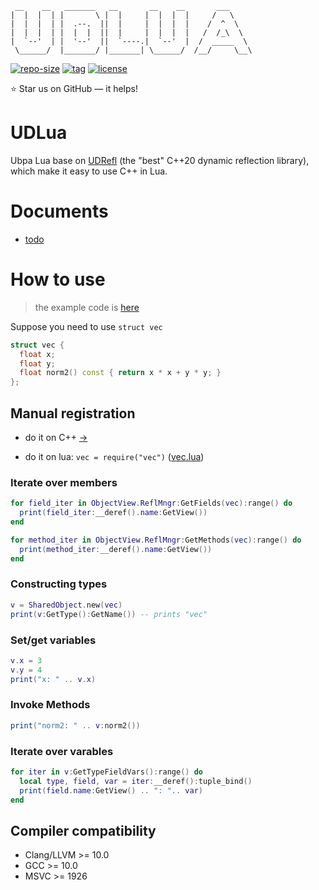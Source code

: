 ```
 __    __   _______   __       __    __       ___      
|  |  |  | |       \ |  |     |  |  |  |     /   \     
|  |  |  | |  .--.  ||  |     |  |  |  |    /  ^  \    
|  |  |  | |  |  |  ||  |     |  |  |  |   /  /_\  \   
|  `--'  | |  '--'  ||  `----.|  `--'  |  /  _____  \  
 \______/  |_______/ |_______| \______/  /__/     \__\ 
```

[![repo-size](https://img.shields.io/github/languages/code-size/Ubpa/UDLua?style=flat)](https://github.com/Ubpa/UDRefl/archive/master.zip) [![tag](https://img.shields.io/github/v/tag/Ubpa/UDLua)](https://github.com/Ubpa/UDRefl/tags) [![license](https://img.shields.io/github/license/Ubpa/UDLua)](LICENSE) 

⭐ Star us on GitHub — it helps!

# UDLua

Ubpa Lua base on [UDRefl](https://github.com/ubpa/udrefl) (the "best" C++20 dynamic reflection library), which make it easy to use C++ in Lua.

# Documents

- [todo](doc/todo.md) 

# How to use

> the example code is [here](https://github.com/Ubpa/UDLua/blob/master/bin/README.lua) 

Suppose you need to use `struct vec` 

```c++
struct vec {
  float x;
  float y;
  float norm2() const { return x * x + y * y; }
};
```

## Manual registration

- do it on C++ [->](https://github.com/ubpa/udrefl#manual-registration) 

- do it on lua: `vec = require("vec")` ([vec.lua](bin/vec.lua))

### Iterate over members

```lua
for field_iter in ObjectView.ReflMngr:GetFields(vec):range() do
  print(field_iter:__deref().name:GetView())
end

for method_iter in ObjectView.ReflMngr:GetMethods(vec):range() do
  print(method_iter:__deref().name:GetView())
end
```

### Constructing types

```lua
v = SharedObject.new(vec)
print(v:GetType():GetName()) -- prints "vec"
```

### Set/get variables

```lua
v.x = 3
v.y = 4
print("x: " .. v.x)
```

### Invoke Methods

```lua
print("norm2: " .. v:norm2())
```

### Iterate over varables

```lua
for iter in v:GetTypeFieldVars():range() do
  local type, field, var = iter:__deref():tuple_bind()
  print(field.name:GetView() .. ": ".. var)
end
```

## Compiler compatibility

- Clang/LLVM >= 10.0
- GCC >= 10.0
- MSVC >= 1926

